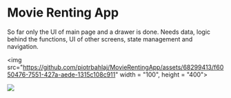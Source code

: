 # Movie Renting App

So far only the UI of main page and a drawer is done. Needs data, logic behind the functions, UI of other screens, state management and navigation.

<img src="https://github.com/piotrbahlaj/MovieRentingApp/assets/68299413/f6050476-7551-427a-aede-1315c108c911" width = "100", height = "400">

![](https://github.com/piotrbahlaj/MovieRentingApp/assets/68299413/f6050476-7551-427a-aede-1315c108c911)
